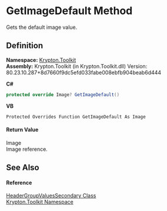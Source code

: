 # GetImageDefault Method


Gets the default image value.



## Definition
**Namespace:** <a href="79d2eac2-21f4-54ff-7552-b20c33c30600.md">Krypton.Toolkit</a>  
**Assembly:** Krypton.Toolkit (in Krypton.Toolkit.dll) Version: 80.23.10.287+8d7660f9dc5efd033fabe008ebfb904beab6d444

**C#**
``` C#
protected override Image? GetImageDefault()
```
**VB**
``` VB
Protected Overrides Function GetImageDefault As Image
```



#### Return Value
Image  
Image reference.

## See Also


#### Reference
<a href="69eacebf-d50a-4fd5-b939-8034353978d0.md">HeaderGroupValuesSecondary Class</a>  
<a href="79d2eac2-21f4-54ff-7552-b20c33c30600.md">Krypton.Toolkit Namespace</a>  
